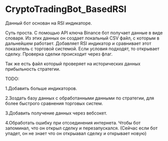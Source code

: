# CryptoTradingBot_BasedRSI
 
 Данный бот основан на RSI индикаторе. 
 
 Суть проста. С помощью API ключа Binance бот получает данные в виде словаря. Из этих данных он создает локальный CSV файл, с которым в дальнейшем работает. 
 Добавляет RSI индикатор и сравнивает этот показатель с торговой системой. Если условия подходят, то открывает сделку. Проверка сделки происходит через флаг.
 
 Так же  есть файл который проверяет на исторических данных прибыльность стратегии. 
 
 TODO:
 <p>1.Добавить больше индикаторов.</p>
 <p>2.Зоздать базу данных с обработанными данными по стратегии, для более быстрого сравнения торговых систем.</p>
 <p>3.Добавить получение данных через вебсокет.</p>
 <p>4.Обработать ошибку при отсоединения интернета. Чтобы бот запоминал, что он открыл сделку и перезапускался. (Сейчас если бот упадет, он не знает что он открыавал сделку и открывает новую)</p>
